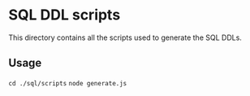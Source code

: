 # SQL DDL scripts
This directory contains all the scripts used to generate the SQL DDLs.

## Usage
`cd ./sql/scripts`
`node generate.js`
